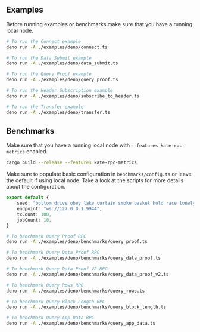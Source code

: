 ## Examples

Before running examples or benchmarks make sure that you have a running local node.

```bash
# To run the Connect example
deno run -A ./examples/deno/connect.ts

# To run the Data Submit example
deno run -A ./examples/deno/data_submit.ts

# To run the Query Proof example
deno run -A ./examples/deno/query_proof.ts

# To run the Header Subscription example
deno run -A ./examples/deno/subscribe_to_header.ts

# To run the Transfer example
deno run -A ./examples/deno/transfer.ts
```

## Benchmarks
Make sure that you have a running local node with `--features kate-rpc-metrics` enabled.

```bash
cargo build --release --features kate-rpc-metrics
```

Make sure to populate basic configuration in `benchmarks/config.ts` or leave the default if using local node. Take a look at the scripts for more details about the configuration.

```typescript
export default {
    seed: "bottom drive obey lake curtain smoke basket hold race lonely fit walk//Alice",
    endpoint: "ws://127.0.0.1:9944",
    txCount: 100,
    jobCount: 10,
}
```

```bash
# To benchmark Query Proof RPC
deno run -A ./examples/deno/benchmarks/query_proof.ts

# To benchmark Query Data Proof RPC
deno run -A ./examples/deno/benchmarks/query_data_proof.ts

# To benchmark Query Data Proof V2 RPC
deno run -A ./examples/deno/benchmarks/query_data_proof_v2.ts

# To benchmark Query Rows RPC
deno run -A ./examples/deno/benchmarks/query_rows.ts

# To benchmark Query Block Length RPC
deno run -A ./examples/deno/benchmarks/query_block_length.ts

# To benchmark Query App Data RPC
deno run -A ./examples/deno/benchmarks/query_app_data.ts
```